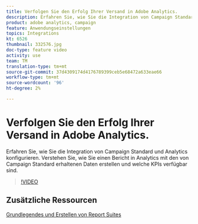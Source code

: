 ```yaml
---
title: Verfolgen Sie den Erfolg Ihrer Versand in Adobe Analytics.
description: Erfahren Sie, wie Sie die Integration von Campaign Standard und Analytics konfigurieren. Verstehen Sie, wie Sie einen Bericht in Analytics mit den von Campaign Standard erhaltenen Daten erstellen und welche KPIs verfügbar sind.
product: adobe analytics, campaign
feature: Anwendungseinstellungen
topics: Integrations
kt: 6526
thumbnail: 332576.jpg
doc-type: feature video
activity: use
team: TM
translation-type: tm+mt
source-git-commit: 37d4309174d4176789399ceb5e68472a633eae66
workflow-type: tm+mt
source-wordcount: '96'
ht-degree: 2%

---
```



# Verfolgen Sie den Erfolg Ihrer Versand in Adobe Analytics.

Erfahren Sie, wie Sie die Integration von Campaign Standard und Analytics konfigurieren. Verstehen Sie, wie Sie einen Bericht in Analytics mit den von Campaign Standard erhaltenen Daten erstellen und welche KPIs verfügbar sind.

>[!VIDEO](https://video.tv.adobe.com/v/332576/?quality=12)

## Zusätzliche Ressourcen

[Grundlegendes und Erstellen von Report Suites](https://experienceleague.adobe.com/docs/analytics-learn/tutorials/intro-to-analytics/analytics-basics/understanding-and-creating-report-suites.html?lang=en#intro-to-analytics)
